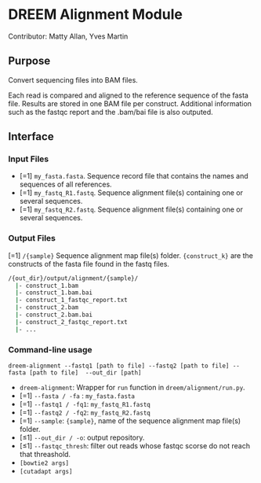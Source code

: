 # DREEM Alignment Module
Contributor: Matty Allan, Yves Martin

## Purpose
Convert sequencing files into BAM files. 

Each read is compared and aligned to the reference sequence of the fasta file. Results are stored in one BAM file per construct. Additional information such as the fastqc report and the .bam/bai file is also outputed. 

## Interface

### Input Files
- [=1] ```my_fasta.fasta```. Sequence record file that contains the names and sequences of all references.
- [=1] ```my_fastq_R1.fastq```. Sequence alignment file(s) containing one or several sequences. 
- [=1] ```my_fastq_R2.fastq```. Sequence alignment file(s) containing one or several sequences. 

### Output Files

[=1] `/{sample}` Sequence alignment map file(s) folder. `{construct_k}` are the constructs of the fasta file found in the fastq files. 

```bash
/{out_dir}/output/alignment/{sample}/
  |- construct_1.bam
  |- construct_1.bam.bai
  |- construct_1_fastqc_report.txt
  |- construct_2.bam
  |- construct_2.bam.bai
  |- construct_2_fastqc_report.txt
  |- ...
```

### Command-line usage

```dreem-alignment --fastq1 [path to file] --fastq2 [path to file] --fasta [path to file]  --out_dir [path]```

- ```dreem-alignment```: Wrapper for ```run``` function in ```dreem/alignment/run.py```. 
- [=1] `--fasta / -fa` : ```my_fasta.fasta```
- [=1] `--fastq1 / -fq1`: ```my_fastq_R1.fastq```
- [=1] `--fastq2 / -fq2`: ```my_fastq_R2.fastq```
- [=1] `--sample`: `{sample}`, name of the sequence alignment map file(s) folder.
- [≤1] `--out_dir / -o`: output repository.
- [≤1] `--fastqc_thresh`: filter out reads whose fastqc scorse do not reach that threashold.
- `[bowtie2 args]`
- `[cutadapt args]`
